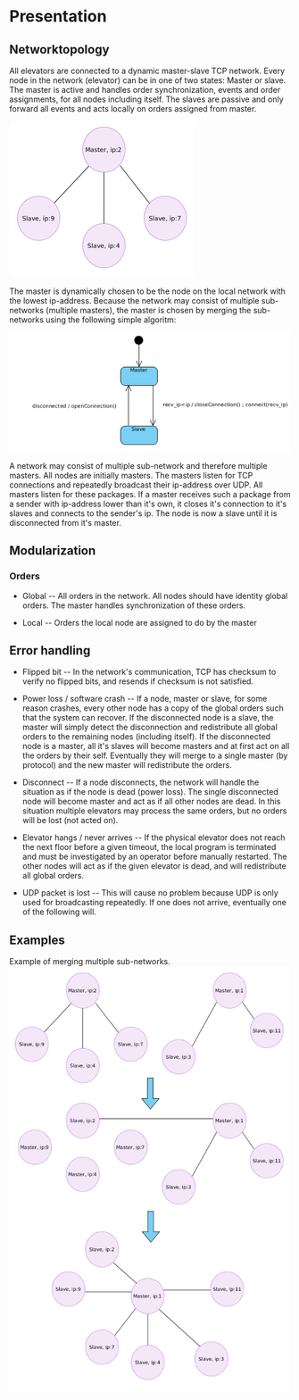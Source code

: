 # Presentation

## Networktopology

All elevators are connected to a dynamic master-slave TCP network. Every node in the network (elevator) can be in one of two states: Master or slave. The master is active and handles order synchronization, events and order assignments, for all nodes including itself. The slaves are passive and only forward all events and acts locally on orders assigned from master.

![alt text](network.png "A simple network of 4 nodes in it's idle state")

The master is dynamically chosen to be the node on the local network with the lowest ip-address. Because the network may consist of multiple sub-networks (multiple masters), the master is chosen by merging the sub-networks using the following simple algoritm:

![alt text](network_algorithm.png "A simple network of 4 nodes in it's idle state")

A network may consist of multiple sub-network and therefore multiple masters. All nodes are initially masters. The masters listen for TCP connections and repeatedly broadcast their ip-address over UDP. All masters listen for these packages. If a master receives such a package from a sender with ip-address lower than it's own, it closes it's connection to it's slaves and connects to the sender's ip. The node is now a slave until it is disconnected from it's master.

## Modularization

### Orders

* Global -- All orders in the network. All nodes should have identity global orders. The master handles synchronization of these orders.

* Local -- Orders the local node are assigned to do by the master

## Error handling

* Flipped bit -- In the network's communication, TCP has checksum to verify no flipped bits, and resends if checksum is not satisfied.

* Power loss / software crash -- If a node, master or slave, for some reason crashes, every other node has a copy of the global orders such that the system can recover. If the disconnected node is a slave, the master will simply detect the disconnection and redistribute all global orders to the remaining nodes (including itself). If the disconnected node is a master, all it's slaves will become masters and at first act on all the orders by their self. Eventually they will merge to a single master (by protocol) and the new master will redistribute the orders.

* Disconnect -- If a node disconnects, the network will handle the situation as if the node is dead (power loss). The single disconnected node will become master and act as if all other nodes are dead. In this situation multiple elevators may process the same orders, but no orders will be lost (not acted on).

* Elevator hangs / never arrives -- If the physical elevator does not reach the next floor before a given timeout, the local program is terminated and must be investigated by an operator before manually restarted. The other nodes will act as if the given elevator is dead, and will redistribute all global orders.

* UDP packet is lost -- This will cause no problem because UDP is only used for broadcasting repeatedly. If one does not arrive, eventually one of the following will.

## Examples

Example of merging multiple sub-networks.
![alt text](network_example.png "Example of merging multiple sub-networks")


